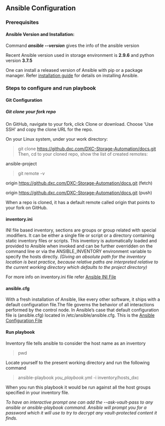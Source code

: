 ## Ansible Configuration

### Prerequisites
#### Ansible Version and Installation:
Command **_ansible --version_** gives the info of the ansible version 

Recent Ansible version used in storage environment is **2.9.6** and python version **3.7.5**

One can install a released version of Ansible with pip or a package manager. Refer [installation guide](https://docs.ansible.com/ansible/latest/installation_guide/intro_installation.html "Installing Ansible") for details on installing Ansible.

### Steps to configure and run playbook

#### Git Configuration
##### Git clone your fork repo
On GitHub, navigate to your fork, click Clone or download. Choose 'Use SSH' and copy the clone URL for the repo.

On your Linux system, under your work directory:

>git clone https://github.dxc.com/DXC-Storage-Automation/docs.git
Then, cd to your cloned repo, show the list of created remotes:

ansible-project
>git remote -v

origin https://github.dxc.com/DXC-Storage-Automation/docs.git (fetch)

origin https://github.dxc.com/DXC-Storage-Automation/docs.git (push)

When a repo is cloned, it has a default remote called origin that points to your fork on GitHub.



#### inventory.ini
INI file based inventory, sections are groups or group related with special :modifiers.
It can be either a single file or script or a directory containing static inventory files or scripts. This inventory is automatically loaded and provided to Ansible when invoked and can be further overridden on the command line or via the ANSIBLE_INVENTORY environment variable to specify the hosts directly. _(Giving an absolute path for the inventory location is best practice, because relative paths are interpreted relative to the current working directory which defaults to the project directory)_

For more info on inventory.ini file refer [Ansible INI File](https://docs.ansible.com/ansible/latest/collections/ansible/builtin/ini_inventory.html) 

#### ansible.cfg
With a fresh installation of Ansible, like every other software, it ships with a default configuration file.The file governs the behavior of all interactions performed by the control node. In Ansible’s case that default configuration file is (ansible.cfg) located in /etc/ansible/ansible.cfg. This is the [Ansible Configuration File](https://docs.ansible.com/ansible/latest/installation_guide/intro_configuration.html#configuration-file) 

#### Run playbook
Inventory file tells ansible to consider the host name as an inventory
>pwd

Locate yourself to the present working directory and run the following command
>ansible-playbook _you_playbook_.yml -i inventory/hosts_dxc

When you run this playbook it would be run against all the host groups specified in your inventory file.

_To have an interactive prompt one can add the --ask-vault-pass to any ansible or ansible-playbook command. Ansible will prompt you for a password which it will use to try to decrypt any vault-protected content it finds._



